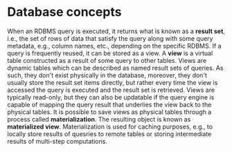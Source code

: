 # Database concepts

When an RDBMS query is executed, it returns what is known as a **result set**, i.e., the set of rows of data that satisfy the query along with some query metadata, e.g., column names, etc., depending on the specific RDBMS. If a query is frequently reused, it can be stored as a view. A **view** is a virtual table constructed as a result of some query to other tables. Views are dynamic tables which can be described as named result sets of queries. As such, they don't exist physically in the database, moreover, they don't usually store the result set items directly, but rather every time the view is accessed the query is executed and the result set is retrieved. Views are typically read-only, but they can also be updatable if the query engine is capable of mapping the query result that underlies the view back to the physical tables. It is possible to save views as physical tables through a process called **materialization**. The resulting object is known as **materialized view**. Materialization is used for caching purposes, e.g., to locally store results of quesries to remote tables or storing intermediate results of multi-step computations.